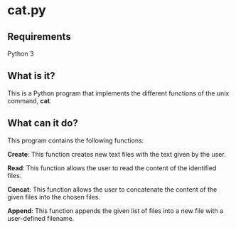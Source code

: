 # cat.py

## Requirements
Python 3

## What is it?
This is a Python program that implements the different functions of the unix command, **cat**.

## What can it do?
This program contains the following functions:
  
  **Create**: This function creates new text files with the text given by the user.
  
  **Read**: This function allows the user to read the content of the identified files.
  
  **Concat**: This function allows the user to concatenate the content of the given files
          into the chosen files.
  
  **Append**: This function appends the given list of files into a new file with a
          user-defined filename.
